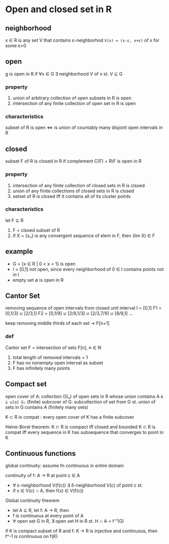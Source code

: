 # Open and closed set in R
## neighborhood
x ∈ R is any set V that contains ε-neighborhod `V(x) = (x-ε, x+ε)` of x for some ε>0

## open
g is open in R if ∀x ∈ G ∃ neighborhood V of x st. V ⊆ G

### property
1. union of arbitrary collection of open subsets in R is open
2. intersection of any finite collection of open set in R is open

### characteristics
subset of R is open <=> is union of countably many disjoint open intervals in R

## closed
subset F of R is closed in R if complement C(F) = R\F is open in R
### property
1. intersection of any finite collection of closed sets in R is clsoed
2. union of any finite collections of closed sets in R is closed
3. setset of R is closed iff it contains all of its cluster points

### characteristics
let F ⊆ R
1. F = clsoed subset of R
2. if X = {xₙ} is any convergent sequence of elem in F, then (lim X) ∈ F


## example
- G = {x ∈ R | 0 < x < 1} is open
- I = [0,1] not open, since every neighborhood of 0 ∈ I contains points not in I
- empty set ∅ is open in R


## Cantor Set
removing sequence of open intervals from closed unit interval I = [0,1]
F1 = [0,1/3] ∪ [2/3,1]
F2 = [0,1/9] ∪ [2/9,1/3] ∪ [2/3,7/9] ∪ [8/9,1]
...

keep removing middle thirds of each set -> F[n+1]

### def
Cantor set F = intersection of sets F[n], n ∈ N
1. total length of removed intervals = 1
2. F has no nonempty open interval as subset
3. F has infinitely many points


## Compact set
open cover of A: collection {Gₐ} of open sets in R whose union contains A
`A ⊆ ∪[a] Gₐ`
(finite) subcover of G: subcollection of set from G st. union of sets in G contains A (finitely many sets)

K ⊂ R is compat : every open cover of K has a finite subcover

Heine-Borel theorem: K ⊂ R is compact iff closed and bounded
K ⊂ R is compat iff every sequence in K has subsequence that converges to point in K

## Continuous functions
global continuity: assume fn continuous in entire domain

continuity of f: A -> R at point c ∈ A
- ∀ ε-neighborhood V(f(c)) ∃ δ-neighborhood V(c) of point c st. 
- if x ∈ V(c) ∩ A, then f(x) ∈ V(f(c))

Global continuity theorem
- let A ⊆ R, let f: A -> R, then
- f is continuous at every point of A
- ∀ open set G in R, ∃ open set H in R st. H ∩ A = f⁻¹(G) 

if K is compact subset of R and f: K -> R is injective and continuous, then f^-1 is continuous on f(K)




















